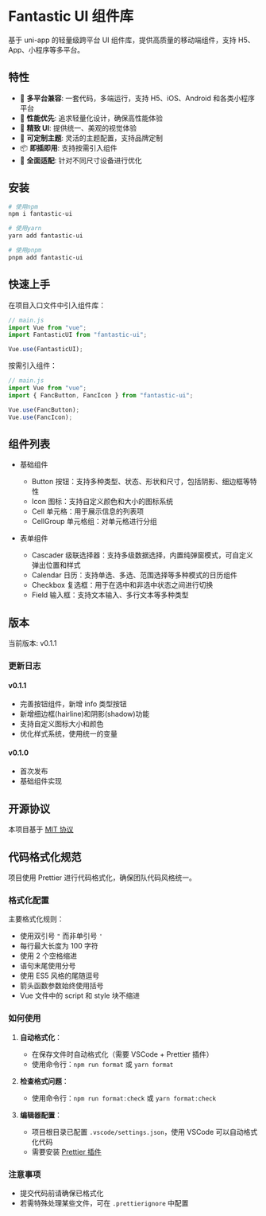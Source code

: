 # Fantastic UI 组件库

基于 uni-app 的轻量级跨平台 UI 组件库，提供高质量的移动端组件，支持 H5、App、小程序等多平台。

## 特性

-   🌈 **多平台兼容**: 一套代码，多端运行，支持 H5、iOS、Android 和各类小程序平台
-   🚀 **性能优先**: 追求轻量化设计，确保高性能体验
-   💎 **精致 UI**: 提供统一、美观的视觉体验
-   🧩 **可定制主题**: 灵活的主题配置，支持品牌定制
-   📦 **即插即用**: 支持按需引入组件
-   📱 **全面适配**: 针对不同尺寸设备进行优化


## 安装

```bash
# 使用npm
npm i fantastic-ui

# 使用yarn
yarn add fantastic-ui

# 使用pnpm
pnpm add fantastic-ui
```

## 快速上手

在项目入口文件中引入组件库：

```js
// main.js
import Vue from "vue";
import FantasticUI from "fantastic-ui";

Vue.use(FantasticUI);
```

按需引入组件：

```js
// main.js
import Vue from "vue";
import { FancButton, FancIcon } from "fantastic-ui";

Vue.use(FancButton);
Vue.use(FancIcon);
```

## 组件列表

-   基础组件
    -   Button 按钮：支持多种类型、状态、形状和尺寸，包括阴影、细边框等特性
    -   Icon 图标：支持自定义颜色和大小的图标系统
    -   Cell 单元格：用于展示信息的列表项
    -   CellGroup 单元格组：对单元格进行分组

-   表单组件
    -   Cascader 级联选择器：支持多级数据选择，内置纯弹窗模式，可自定义弹出位置和样式
    -   Calendar 日历：支持单选、多选、范围选择等多种模式的日历组件
    -   Checkbox 复选框：用于在选中和非选中状态之间进行切换
    -   Field 输入框：支持文本输入、多行文本等多种类型

## 版本

当前版本: v0.1.1

### 更新日志

#### v0.1.1

-   完善按钮组件，新增 info 类型按钮
-   新增细边框(hairline)和阴影(shadow)功能
-   支持自定义图标大小和颜色
-   优化样式系统，使用统一的变量

#### v0.1.0

-   首次发布
-   基础组件实现

## 开源协议

本项目基于 [MIT 协议](LICENSE)

## 代码格式化规范

项目使用 Prettier 进行代码格式化，确保团队代码风格统一。

### 格式化配置

主要格式化规则：
- 使用双引号 `"` 而非单引号 `'`
- 每行最大长度为 100 字符
- 使用 2 个空格缩进
- 语句末尾使用分号
- 使用 ES5 风格的尾随逗号
- 箭头函数参数始终使用括号
- Vue 文件中的 script 和 style 块不缩进

### 如何使用

1. **自动格式化**：
   - 在保存文件时自动格式化（需要 VSCode + Prettier 插件）
   - 使用命令行：`npm run format` 或 `yarn format`

2. **检查格式问题**：
   - 使用命令行：`npm run format:check` 或 `yarn format:check`

3. **编辑器配置**：
   - 项目根目录已配置 `.vscode/settings.json`，使用 VSCode 可以自动格式化代码
   - 需要安装 [Prettier 插件](https://marketplace.visualstudio.com/items?itemName=esbenp.prettier-vscode)

### 注意事项

- 提交代码前请确保已格式化
- 若需特殊处理某些文件，可在 `.prettierignore` 中配置
